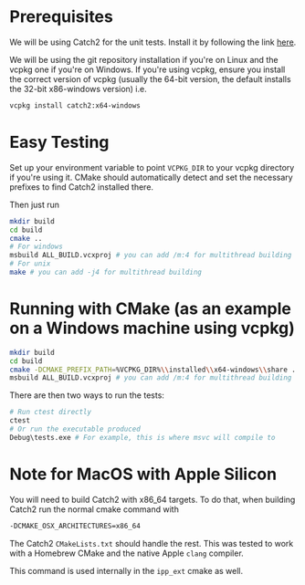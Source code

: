 # Prerequisites
We will be using Catch2 for the unit tests. Install it by following the link [here](https://github.com/catchorg/Catch2/blob/devel/docs/cmake-integration.md). 

We will be using the git repository installation if you're on Linux and the vcpkg one if you're on Windows. If you're using vcpkg, ensure you install the correct version of vcpkg (usually the 64-bit version, the default installs the 32-bit x86-windows version) i.e.

```bash
vcpkg install catch2:x64-windows
```

# Easy Testing

Set up your environment variable to point ```VCPKG_DIR``` to your vcpkg directory if you're using it.
CMake should automatically detect and set the necessary prefixes to find Catch2 installed there.

Then just run 

```bash
mkdir build
cd build
cmake ..
# For windows
msbuild ALL_BUILD.vcxproj # you can add /m:4 for multithread building
# For unix
make # you can add -j4 for multithread building
```

# Running with CMake (as an example on a Windows machine using vcpkg)
```bash
mkdir build
cd build
cmake -DCMAKE_PREFIX_PATH=%VCPKG_DIR%\\installed\\x64-windows\\share ..
msbuild ALL_BUILD.vcxproj # you can add /m:4 for multithread building
```

There are then two ways to run the tests:

```bash
# Run ctest directly
ctest
# Or run the executable produced
Debug\tests.exe # For example, this is where msvc will compile to
```

# Note for MacOS with Apple Silicon

You will need to build Catch2 with x86_64 targets. To do that, when building Catch2 run the normal cmake command with

```bash
-DCMAKE_OSX_ARCHITECTURES=x86_64
```

The Catch2 ```CMakeLists.txt``` should handle the rest. This was tested to work with a Homebrew CMake and the native Apple ```clang``` compiler. 

This command is used internally in the ```ipp_ext``` cmake as well.